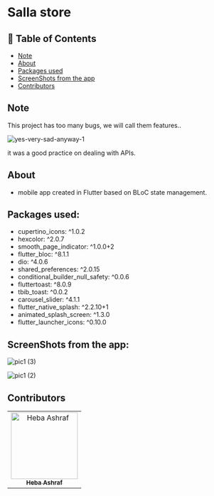 # Salla store

## 📝 Table of Contents

- [Note](#note)
- [About](#about)
- [Packages used](#packages)
- [ScreenShots from the app](#screen-shots)
- [Contributors](#Contributors)

## Note <a name = "note"></a>
 This project has too many bugs, we will call them features..
 
![yes-very-sad-anyway-1](https://user-images.githubusercontent.com/90224487/193424353-ea6cea27-ae8b-40e9-b0d1-d71cca371702.jpg)

it was a good practice on dealing with APIs.

## About <a name = "about"></a>
- mobile app created in Flutter based on BLoC state management.

## Packages used: <a name="packages"></a>

  - cupertino_icons: ^1.0.2
  - hexcolor: ^2.0.7
  - smooth_page_indicator: ^1.0.0+2
  - flutter_bloc: ^8.1.1
  - dio: ^4.0.6
  - shared_preferences: ^2.0.15
  - conditional_builder_null_safety: ^0.0.6
  - fluttertoast: ^8.0.9
  - tbib_toast: ^0.0.2
  - carousel_slider: ^4.1.1
  - flutter_native_splash: ^2.2.10+1
  - animated_splash_screen: ^1.3.0
  - flutter_launcher_icons: ^0.10.0

## ScreenShots from the app: <a name = "screen-shots"></a>
![pic1 (3)](https://user-images.githubusercontent.com/90224487/193424564-2ffed5eb-2644-4cd8-a528-7f2778ce0076.jpg)

![pic1 (2)](https://user-images.githubusercontent.com/90224487/193424429-29bb4d9d-6f77-40db-82be-6fdbf0697ca6.jpg)


## Contributors <a name = "Contributors"></a>

<table>
  <tr>
    <td align="center">
    <a href="https://github.com/hebaashraf21.png" target="_black">
    <img src="" width="150px;" alt="Heba Ashraf"/>
    <br />
    <sub><b>Heba Ashraf</b></sub></a>
    
  </tr>
 </table>


